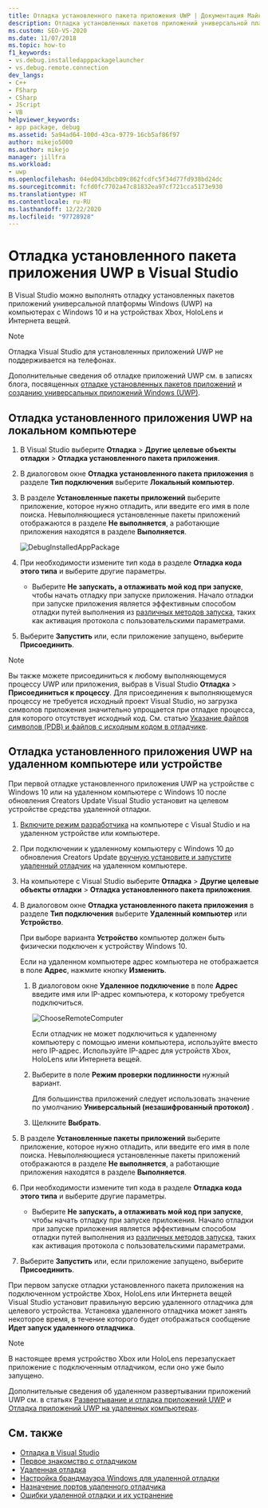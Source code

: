 ```yaml
---
title: Отладка установленного пакета приложения UWP | Документация Майкрософт
description: Отладка установленных пакетов приложений универсальной платформы Windows (UWP) на компьютерах с Windows 10 и на устройствах Xbox и Интернета вещей.
ms.custom: SEO-VS-2020
ms.date: 11/07/2018
ms.topic: how-to
f1_keywords:
- vs.debug.installedapppackagelauncher
- vs.debug.remote.connection
dev_langs:
- C++
- FSharp
- CSharp
- JScript
- VB
helpviewer_keywords:
- app package, debug
ms.assetid: 5a94ad64-100d-43ca-9779-16cb5af86f97
author: mikejo5000
ms.author: mikejo
manager: jillfra
ms.workload:
- uwp
ms.openlocfilehash: 04ed043dbcb09c862fcdfc5f34d77fd938bd24dc
ms.sourcegitcommit: fcfd0fc7702a47c81832ea97cf721cca5173e930
ms.translationtype: HT
ms.contentlocale: ru-RU
ms.lasthandoff: 12/22/2020
ms.locfileid: "97728928"
---
```

# <a name="debug-an-installed-uwp-app-package-in-visual-studio"></a>Отладка установленного пакета приложения UWP в Visual Studio

В Visual Studio можно выполнять отладку установленных пакетов приложений универсальной платформы Windows (UWP) на компьютерах с Windows 10 и на устройствах Xbox, HoloLens и Интернета вещей.

>[!NOTE]
>Отладка Visual Studio для установленных приложений UWP не поддерживается на телефонах.

Дополнительные сведения об отладке приложений UWP см. в записях блога, посвященных [отладке установленных пакетов приложений](https://devblogs.microsoft.com/devops/updates-for-debugging-installed-app-packages-in-visual-studio-2015-update-2/) и [созданию универсальных приложений Windows (UWP)](https://devblogs.microsoft.com/visualstudio/universal-windows-apps-targeting-windows-10-anniversary-sdk/).

## <a name="debug-an-installed-uwp-app-on-a-local-machine"></a>Отладка установленного приложения UWP на локальном компьютере

1. В Visual Studio выберите **Отладка** > **Другие целевые объекты отладки** > **Отладка установленного пакета приложения**.

1. В диалоговом окне **Отладка установленного пакета приложения** в разделе **Тип подключения** выберите **Локальный компьютер**.

1. В разделе **Установленные пакеты приложений** выберите приложение, которое нужно отладить, или введите его имя в поле поиска. Невыполняющиеся установленные пакеты приложений отображаются в разделе **Не выполняется**, а работающие приложения находятся в разделе **Выполняется**.

   ![DebugInstalledAppPackage](../debugger/media/debug-installed-app-pkg.png "DebugInstalledAppPackage")

1. При необходимости измените тип кода в разделе **Отладка кода этого типа** и выберите другие параметры.
   - Выберите **Не запускать, а отлаживать мой код при запуске**, чтобы начать отладку при запуске приложения. Начало отладки при запуске приложения является эффективным способом отладки путей выполнения из [различных методов запуска](/windows/uwp/xbox-apps/automate-launching-uwp-apps), таких как активация протокола с пользовательскими параметрами.

1. Выберите **Запустить** или, если приложение запущено, выберите **Присоединить**.

> [!NOTE]
> Вы также можете присоединиться к любому выполняющемуся процессу UWP или приложения, выбрав в Visual Studio **Отладка** > **Присоединиться к процессу**. Для присоединения к выполняющемуся процессу не требуется исходный проект Visual Studio, но загрузка символов приложения значительно упрощается при отладке процесса, для которого отсутствует исходный код. См. статью [Указание файлов символов (PDB) и файлов с исходным кодом в отладчике](specify-symbol-dot-pdb-and-source-files-in-the-visual-studio-debugger.md).

## <a name="debug-an-installed-uwp-app-on-a-remote-computer-or-device"></a><a name="remote"></a> Отладка установленного приложения UWP на удаленном компьютере или устройстве

При первой отладке установленного приложения UWP на устройстве с Windows 10 или на удаленном компьютере с Windows 10 после обновления Creators Update Visual Studio установит на целевом устройстве средства удаленной отладки.

1. [Включите режим разработчика](/windows/uwp/get-started/enable-your-device-for-development) на компьютере с Visual Studio и на удаленном устройстве или компьютере.

1. При подключении к удаленному компьютеру с Windows 10 до обновления Creators Update [вручную установите и запустите удаленный отладчик](../debugger/remote-debugging.md) на удаленном компьютере.

1. На компьютере с Visual Studio выберите **Отладка** > **Другие целевые объекты отладки** > **Отладка установленного пакета приложения**.

1. В диалоговом окне **Отладка установленного пакета приложения** в разделе **Тип подключения** выберите **Удаленный компьютер** или **Устройство**.

   При выборе варианта **Устройство** компьютер должен быть физически подключен к устройству Windows 10.

   Если на удаленном компьютере адрес компьютера не отображается в поле **Адрес**, нажмите кнопку **Изменить**.

   1. В диалоговом окне **Удаленное подключение** в поле **Адрес** введите имя или IP-адрес компьютера, к которому требуется подключиться.

      ![ChooseRemoteComputer](../debugger/media/debug-remote-app-pkg.png "ChooseRemoteComputer")

      Если отладчик не может подключиться к удаленному компьютеру с помощью имени компьютера, используйте вместо него IP-адрес. Используйте IP-адрес для устройств Xbox, HoloLens или Интернета вещей.
   1. Выберите в поле **Режим проверки подлинности** нужный вариант.

      Для большинства приложений следует использовать значение по умолчанию **Универсальный (незашифрованный протокол)** .
   1. Щелкните **Выбрать**.

1. В разделе **Установленные пакеты приложений** выберите приложение, которое нужно отладить, или введите его имя в поле поиска. Невыполняющиеся установленные пакеты приложений отображаются в разделе **Не выполняется**, а работающие приложения находятся в разделе **Выполняется**.

1. При необходимости измените тип кода в разделе **Отладка кода этого типа** и выберите другие параметры.
   - Выберите **Не запускать, а отлаживать мой код при запуске**, чтобы начать отладку при запуске приложения. Начало отладки при запуске приложения является эффективным способом отладки путей выполнения из [различных методов запуска](/windows/uwp/xbox-apps/automate-launching-uwp-apps), таких как активация протокола с пользовательскими параметрами.

1. Выберите **Запустить** или, если приложение запущено, выберите **Присоединить**.

При первом запуске отладки установленного пакета приложения на подключенном устройстве Xbox, HoloLens или Интернета вещей Visual Studio установит правильную версию удаленного отладчика для целевого устройства. Установка удаленного отладчика может занять некоторое время, в течение которого будет отображаться сообщение **Идет запуск удаленного отладчика**.

>[!NOTE]
>В настоящее время устройство Xbox или HoloLens перезапускает приложение с подключенным отладчиком, если оно уже было запущено.

Дополнительные сведения об удаленном развертывании приложений UWP см. в статьях [Развертывание и отладка приложений UWP](/windows/uwp/debug-test-perf/deploying-and-debugging-uwp-apps#advanced-remote-deployment-options) и [Отладка приложений UWP на удаленных компьютерах](run-windows-store-apps-on-a-remote-machine.md).

## <a name="see-also"></a>См. также

- [Отладка в Visual Studio](../debugger/index.yml)
- [Первое знакомство с отладчиком](../debugger/debugger-feature-tour.md)
- [Удаленная отладка](../debugger/remote-debugging.md)
- [Настройка брандмауэра Windows для удаленной отладки](../debugger/configure-the-windows-firewall-for-remote-debugging.md)
- [Назначение портов удаленного отладчика](../debugger/remote-debugger-port-assignments.md)
- [Ошибки удаленной отладки и их устранение](../debugger/remote-debugging-errors-and-troubleshooting.md)